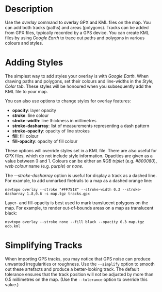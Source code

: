 # Description

Use the *overlay* command to overlay GPX and KML files on the map. You can add both tracks (paths) and areas (polygons). Tracks can be added from GPX files, typically recorded by a GPS device. You can create KML files by using *Google Earth* to trace out paths and polygons in various colours and styles.

# Adding Styles

The simplest way to add styles your overlay is with *Google Earth*. When drawing paths and polygons, set their colours and line-widths in the *Style, Color* tab. These styles will be honoured when you subsequently add the KML file to your map.

You can also use options to change styles for overlay features:

* **opacity**: layer opacity
* **stroke**: line colour
* **stroke-width**: line thickness in millimetres
* **stroke-dasharray**: list of measurements representing a dash pattern
* **stroke-opacity**: opacity of line strokes
* **fill**: fill colour
* **fill-opacity**: opacity of fill colour

These options will override styles set in a KML file. There are also useful for GPX files, which do not include style information. Opacities are given as a value between 0 and 1. Colours can be either an *RGB triplet* (e.g. *#800080*), *web colour* name (e.g. *purple*) or *none*.

The *--stroke-dasharray* option is useful for display a track as a dashed line. For example, to add unmarked firetrails to a map as a dashed orange line:

```
nswtopo overlay --stroke "#FF7518" --stroke-width 0.3 --stroke-dasharray 1.8,0.6 -s map.tgz tracks.gpx
```

Layer- and fill-opacity is best used to mark translucent polygons on the map. For example, to render out-of-bounds areas on a map as translucent black:

```
nswtopo overlay --stroke none --fill black --opacity 0.3 map.tgz oob.kml
```

# Simplifying Tracks

When importing GPS tracks, you may notice that GPS noise can produce unwanted irregularities or roughness. Use the `--simplify` option to smooth out these artefacts and produce a better-looking track. The default tolerance ensures that the track position will not be adjusted by more than 0.5 millimetres on the map. (Use the `--tolerance` option to override this value.)
